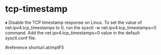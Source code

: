 # tcp-timestamp

♦ Disable the TCP timestamp response on Linux.
To set the value of net.ipv4.tcp_timestamps to 0, run the sysctl -w net.ipv4.tcp_timestamps=0 command.
Add the net.ipv4.tcp_timestamps=0 value in the default sysctl.conf file.

#reference
shorturl.at/mptF5
